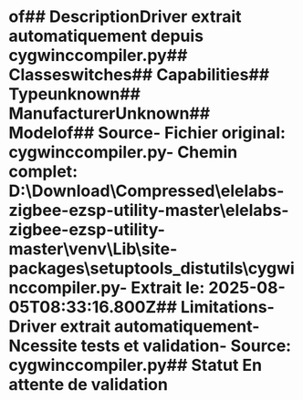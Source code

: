 # of##  DescriptionDriver extrait automatiquement depuis cygwinccompiler.py##  Classeswitches##  Capabilities##  Typeunknown##  ManufacturerUnknown##  Modelof##  Source- **Fichier original**: cygwinccompiler.py- **Chemin complet**: D:\Download\Compressed\elelabs-zigbee-ezsp-utility-master\elelabs-zigbee-ezsp-utility-master\venv\Lib\site-packages\setuptools\_distutils\cygwinccompiler.py- **Extrait le**: 2025-08-05T08:33:16.800Z##  Limitations- Driver extrait automatiquement- Ncessite tests et validation- Source: cygwinccompiler.py##  Statut En attente de validation